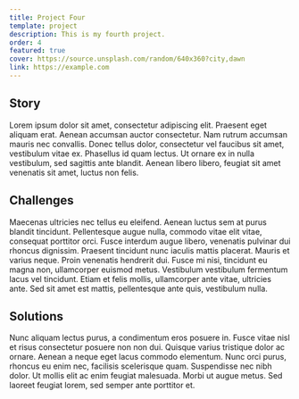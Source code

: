 ```yaml
---
title: Project Four
template: project
description: This is my fourth project.
order: 4
featured: true
cover: https://source.unsplash.com/random/640x360?city,dawn
link: https://example.com
---
```

## Story

Lorem ipsum dolor sit amet, consectetur adipiscing elit. Praesent eget aliquam erat. Aenean accumsan auctor consectetur. Nam rutrum accumsan mauris nec convallis. Donec tellus dolor, consectetur vel faucibus sit amet, vestibulum vitae ex. Phasellus id quam lectus. Ut ornare ex in nulla vestibulum, sed sagittis ante blandit. Aenean libero libero, feugiat sit amet venenatis sit amet, luctus non felis.

## Challenges

Maecenas ultricies nec tellus eu eleifend. Aenean luctus sem at purus blandit tincidunt. Pellentesque augue nulla, commodo vitae elit vitae, consequat porttitor orci. Fusce interdum augue libero, venenatis pulvinar dui rhoncus dignissim. Praesent tincidunt nunc iaculis mattis placerat. Mauris et varius neque. Proin venenatis hendrerit dui. Fusce mi nisi, tincidunt eu magna non, ullamcorper euismod metus. Vestibulum vestibulum fermentum lacus vel tincidunt. Etiam et felis mollis, ullamcorper ante vitae, ultricies ante. Sed sit amet est mattis, pellentesque ante quis, vestibulum nulla.

## Solutions

Nunc aliquam lectus purus, a condimentum eros posuere in. Fusce vitae nisl et risus consectetur posuere non non dui. Quisque varius tristique dolor ac ornare. Aenean a neque eget lacus commodo elementum. Nunc orci purus, rhoncus eu enim nec, facilisis scelerisque quam. Suspendisse nec nibh dolor. Ut mollis elit ac enim feugiat malesuada. Morbi ut augue metus. Sed laoreet feugiat lorem, sed semper ante porttitor et.